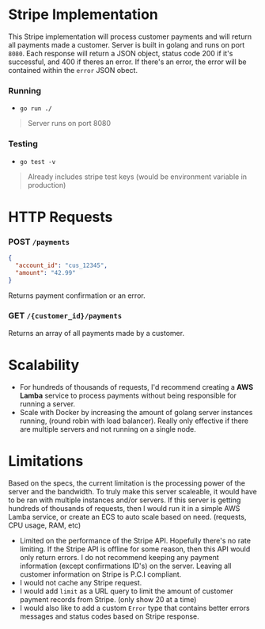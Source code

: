 # Stripe Implementation
This Stripe implementation will process customer payments and will return all payments made a customer. Server is built in golang and runs on port `8080`. Each response will return a JSON object, status code 200 if it's successful, and 400 if theres an error. If there's an error, the error will be contained within the `error` JSON obect.

### Running
- `go run ./`
> Server runs on port 8080

### Testing
- `go test -v`
> Already includes stripe test keys (would be environment variable in production)

# HTTP Requests

### POST `/payments`
```json
{
  "account_id": "cus_12345",
  "amount": "42.99"
}
```
Returns payment confirmation or an error.

### GET `/{customer_id}/payments`
Returns an array of all payments made by a customer.

# Scalability
- For hundreds of thousands of requests, I'd recommend creating a **AWS Lamba** service to process payments without being responsible for running a server.
- Scale with Docker by increasing the amount of golang server instances running, (round robin with load balancer). Really only effective if there are multiple servers and not running on a single node.

# Limitations
Based on the specs, the current limitation is the processing power of the server and the bandwidth. To truly make this server scaleable, it would have to be ran with multiple instances and/or servers. If this server is getting hundreds of thousands of requests, then I would run it in a simple AWS Lamba service, or create an ECS to auto scale based on need. (requests, CPU usage, RAM, etc)
- Limited on the performance of the Stripe API. Hopefully there's no rate limiting. If the Stripe API is offline for some reason, then this API would only return errors. I do not recommend keeping any payment information (except confirmations ID's) on the server. Leaving all customer information on Stripe is P.C.I compliant. 
- I would not cache any Stripe request. 
- I would add `limit` as a URL query to limit the amount of customer payment records from Stripe. (only show 20 at a time)
- I would also like to add a custom `Error` type that contains better errors messages and status codes based on Stripe response.
